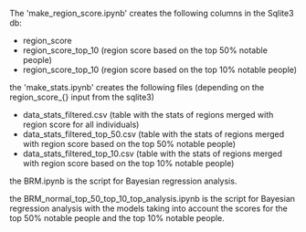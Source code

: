 The 'make_region_score.ipynb' creates the following columns in the Sqlite3 db:

- region_score
- region_score_top_10 (region score based on the top 50% notable people)
- region_score_top_10 (region score based on the top 10% notable people)

the 'make_stats.ipynb' creates the following files (depending on the region_score_{} input from the sqlite3)

- data_stats_filtered.csv (table with the stats of regions merged with region score for all individuals)
- data_stats_filtered_top_50.csv (table with the stats of regions merged with region score based on the top 50% notable people)
- data_stats_filtered_top_10.csv (table with the stats of regions merged with region score based on the top 10% notable people)

the BRM.ipynb is the script for Bayesian regression analysis.

the BRM_normal_top_50_top_10_top_analysis.ipynb is the script for Bayesian regression analysis with the models taking into account the scores for
the top 50% notable people and the top 10% notable people.
